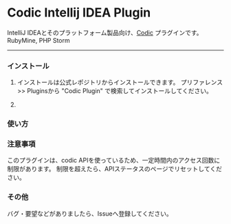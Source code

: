 # Codic Intellij IDEA Plugin
IntelliJ IDEAとそのプラットフォーム製品向け、[Codic](https://codic.jp) プラグインです。
RubyMine, PHP Storm

------------
### インストール
1. インストールは公式レポジトリからインストールできます。
プリファレンス >> Pluginsから "Codic Plugin" で検索してインストールしてください。

2.

### 使い方


### 注意事項

このプラグインは、codic APIを使っているため、一定時間内のアクセス回数に制限があります。
制限を超えたら、APIステータスのページでリセットしてください。


### その他

バグ・要望などがありましたら、Issueへ登録してください。